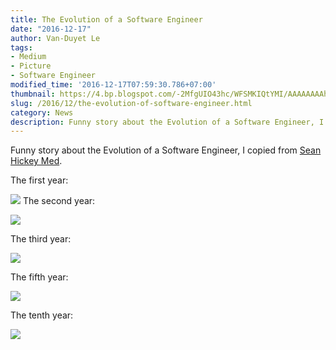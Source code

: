 ```yaml
---
title: The Evolution of a Software Engineer
date: "2016-12-17"
author: Van-Duyet Le
tags:
- Medium
- Picture
- Software Engineer
modified_time: '2016-12-17T07:59:30.786+07:00'
thumbnail: https://4.bp.blogspot.com/-2MfgUIO43hc/WFSMKIQtYMI/AAAAAAAAhE0/SJv2XYviX58TNQAPNHci7hWE-btfAsrgACK4B/s1600/0-oZ9ehgrpvTVc6e32.png
slug: /2016/12/the-evolution-of-software-engineer.html
category: News
description: Funny story about the Evolution of a Software Engineer, I copied from [Sean Hickey Med]
---
```


Funny story about the Evolution of a Software Engineer, I copied from [Sean Hickey Med](https://medium.com/@webseanhickey/the-evolution-of-a-software-engineer-db854689243#.wwbexukuv).

The first year:

![](https://4.bp.blogspot.com/-2MfgUIO43hc/WFSMKIQtYMI/AAAAAAAAhE0/SJv2XYviX58TNQAPNHci7hWE-btfAsrgACK4B/s1600/0-oZ9ehgrpvTVc6e32.png)
The second year:

![](https://2.bp.blogspot.com/-yfeIfuAUoyo/WFSMW_J0szI/AAAAAAAAhE8/BAIj1iKfbesfkL89JDqH7NZwaVmPlEolACK4B/s1600/0-BWbzGkcrgaR0zC3Q.png)

The third year:

![](https://1.bp.blogspot.com/-nEG3wPYwqE8/WFSMXeip9sI/AAAAAAAAhFE/B8JlAOTbe28YHwjppqNDrTlDrdcVceVQgCK4B/s1600/0-3p7TE5cpfwPbUOch.png)

The fifth year:

![](https://2.bp.blogspot.com/-aV-KchhvHPc/WFSMgNpHUqI/AAAAAAAAhFM/hCjXXTaM7uU1Uo9UF35lonhYZzdRanhcwCK4B/s1600/0-eHJV6dJRQ54sHKDZ.png)

The tenth year:

![](https://2.bp.blogspot.com/-MvDOoOnTXxA/WFSMjXwecMI/AAAAAAAAhFU/UZoGMXIXeLE8ymGjqp-_OCKqmjJoYQrBQCK4B/s1600/0-TibxeeJ588jTDUmF.png)
